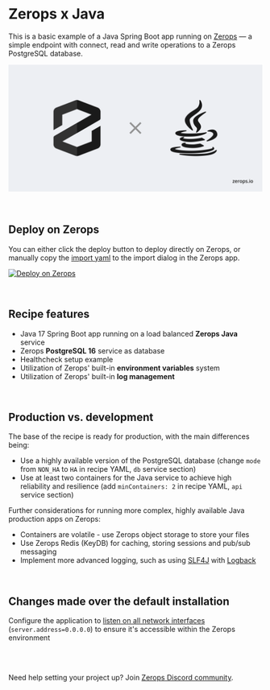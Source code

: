 # Zerops x Java
This is a basic example of a Java Spring Boot app running on [Zerops](https://zerops.io) — a simple endpoint with connect, read and write operations to a Zerops PostgreSQL database.

![java](https://github.com/zeropsio/recipe-shared-assets/blob/main/covers/svg/cover-java.svg)

<br />

## Deploy on Zerops
You can either click the deploy button to deploy directly on Zerops, or manually copy the [import yaml](https://github.com/zeropsio/recipe-java/blob/main/zerops-project-import.yml) to the import dialog in the Zerops app.

[![Deploy on Zerops](https://github.com/zeropsio/recipe-shared-assets/blob/main/deploy-button/green/deploy-button.svg)](https://app.zerops.io/recipe/java)

<br/>

## Recipe features
- Java 17 Spring Boot app running on a load balanced **Zerops Java** service
- Zerops **PostgreSQL 16** service as database
- Healthcheck setup example
- Utilization of Zerops' built-in **environment variables** system
- Utilization of Zerops' built-in **log management**

<br/>

## Production vs. development
The base of the recipe is ready for production, with the main differences being:

- Use a highly available version of the PostgreSQL database (change `mode` from `NON_HA` to `HA` in recipe YAML, `db` service section)
- Use at least two containers for the Java service to achieve high reliability and resilience (add `minContainers: 2` in recipe YAML, `api` service section)

Further considerations for running more complex, highly available Java production apps on Zerops:
- Containers are volatile - use Zerops object storage to store your files
- Use Zerops Redis (KeyDB) for caching, storing sessions and pub/sub messaging
- Implement more advanced logging, such as using [SLF4J](http://www.slf4j.org/) with [Logback](http://logback.qos.ch/)

<br/>

## Changes made over the default installation
Configure the application to [listen on all network interfaces](https://github.com/zeropsio/recipe-java/blob/main/src/main/resources/application.properties#L11) (`server.address=0.0.0.0`) to ensure it's accessible within the Zerops environment

<br/>
<br/>

Need help setting your project up? Join [Zerops Discord community](https://discord.com/invite/WDvCZ54).
